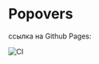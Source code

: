 # Popovers

ссылка на Github Pages:

![CI](https://github.com/YrChek/helpdeskfrontend/actions/workflows/web.yml/badge.svg)
